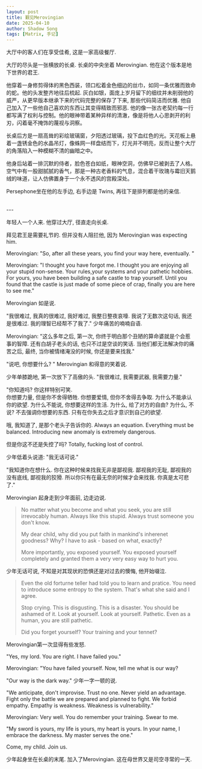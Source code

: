 ```yaml
---
layout: post
title: 觐见Merovingian
date: 2025-04-10
author: Shadow Song
tags: [Matrix, 手记]
---
```



大厅中的客人们在享受佳肴, 这是一家高级餐厅. 

大厅的尽头是一张横放的长桌. 长桌的中央坐着 Merovingian. 他在这个版本是地下世界的君王. 

他穿着一身修剪得体的黑色西装，领口松着金色细边的丝巾，如同一条优雅而致命的蛇。他的头发整齐地往后梳起. 灰白如银，面庞上岁月留下的细纹并未削弱他的威严，从更早版本继承下来的代码完整的保存了下来, 那些代码简洁而优雅. 他自己加入了一些他自己喜欢的东西让其变得精致而邪恶.    他的像一张古老契约每一行都写满了权利与控制。他的眼神带着某种异样的清澈，像是将他人心思剥开的利刃，闪着毫不掩饰的蔑视与洞察。

长桌后方是一扇高耸的彩绘玻璃窗，夕阳透过玻璃，投下血红色的光。天花板上悬着一盏锈金色的水晶吊灯，像蛛网一样盘结而下，灯光并不明亮，反而让整个大厅的角落陷入一种模糊不清的幽暗之中。

他身后站着一排沉默的侍者，脸色苍白如纸，眼神空洞，仿佛早已被剥去了人格。空气中有一股甜腻腻的香气，那是一种古老香料的气息，混合着干玫瑰与霉旧天鹅绒的味道，让人仿佛置身于一个永不透风的宫殿深处。

Persephone坐在他的左手边, 右手边是 Twins, 再往下是排列都是他的亲信. 

<br>
---
<br>

年轻人一个人来. 他穿过大厅, 径直走向长桌. 

拜见君王是需要礼节的. 但并没有人阻拦他, 因为 Merovingian was expecting him. 

Merovingian: "So, after all these years, you find your way here, eventually. " 

Merovingian: "I thought you have forgot me. I thought you are enjoying all your stupid non-sense. Your rules,your systems and your pathetic hobbies. For yours, you have been building a safe castle to trap yourself. Until you found that the castle is just made of some piece of crap, finally you are here to see me." 

Merovingian 如是说. 

"我很难过, 我真的很难过, 我好难过, 我整日整夜哀嚎. 我说了无数次这句话, 我还是很难过. 我的理智已经帮不了我了." 少年痛苦的喃喃自语. 

Merovingian: "这么多年之后, 第一次, 你终于明白那个丑陋的算命婆就是个会惹事的智障. 还有白胡子老头的话, 也只不过是空谈的笑话. 当他们都无法解决你的痛苦之后, 最终, 当你被情绪淹没的时候, 你还是要来找我." 

"说吧, 你想要什么? " Merovingian 和得意的笑着说. 

少年单膝跪地, 第一次放下了高傲的头. "我很难过, 我需要武器, 我需要力量."

"你知道吗? 你这样特别可笑.  
你想要力量, 但是你不舍得牺牲. 你想要爱情, 但你不舍得去争取. 为什么不能承认你的欲望. 为什么不能说, 你想要这样的生活. 为什么, 给了对方的自由? 为什么, 不说? 不去强调你想要的东西. 只有在你失去之后才意识到自己的欲望. 

哦, 我知道了, 是那个老头子告诉你的. Always an equation. Everything must be balanced. Introducing new anomaly is extremely dangerous. 

但是你这不还是失控了吗? Totally, fucking lost of control. 

少年低着头说道: "我无话可说."

"我知道你在想什么. 你在这种时候来找我无非是鄙视我. 鄙视我的无耻, 鄙视我的没有底线, 鄙视我的狡猾. 所以你只有在最无奈的时候才会来找我. 你真是太可悲了."

Merovingian 起身走到少年面前, 边走边说. 

> No matter what you become and what you seek, you are still irrevocably human. Always like this stupid. Always trust someone you don't know. 
> 
> My dear child, why did you put faith in mankind's inherenet goodness? Why? I have to ask - based on what, exactly? 
> 
> More importantly, you exposed yourself. You exposed yourself completely and granted them a very very easy way to hurt you.  

少年无话可说, 不知是对其现状的恐惧还是对过去的懊悔, 他开始啜泣.


> Even the old forturne teller had told you to learn and pratice. You need to introduce some entropy to the system. That's what she said and I agree. 
> 
> Stop crying. This is disgusting. This is a disaster. You should be ashamed of it. Look at yourself. Look at yourself. Pathetic. Even as a human, you are still pathetic. 
> 
> Did you forget yourself? Your training and your tennet? 

Merovingian第一次显得有些发怒. 

"Yes, my lord. You are right. I have failed you."

Merovingian: "You have failed yourself. Now, tell me what is our way? 

"Our way is the dark way." 少年一字一顿的说. 

"We anticipate, don't improvise. Trust no one. Never yield an advantage. Fight only the battle we are prepared and planned to fight. We forbid empathy. Empathy is weakness. Weakness is vulnerability."

Merovingian: Very well. You do remember your training.  Swear to me. 

"My sword is yours, my life is yours, my heart is yours. In your name, I embrace the darkness. My master serves the one."

Come, my child. Join us. 

少年起身坐在长桌的末尾. 加入了Merovingian. 这在母世界又是司空寻常的一天.  

